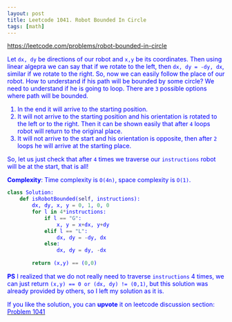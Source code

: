 ```yaml
---
layout: post
title: Leetcode 1041. Robot Bounded In Circle
tags: [math]
---
```


<a href="https://leetcode.com/problems/robot-bounded-in-circle"> <font color = blue>https://leetcode.com/problems/robot-bounded-in-circle

Let `dx, dy` be directions of our robot and `x,y` be its coordinates. Then using linear algepra we can say that if we rotate to the left, then `dx, dy = -dy, dx`, similar if we rotate to the right. So, now we can easily follow the place of our robot. How to understand if his path will be bounded by some circle? We need to understand if he is going to loop. There are `3` possible options where path will be bounded.
1. In the end it will arrive to the starting position.
2. It will not arrive to the starting position and his orientation is rotated to the left or to the right. Then it can be shown easily that after `4` loops robot will return to the original place.
3. It will not arrive to the start and his orientation is opposite, then after `2` loops he will arrive at the starting place.

So, let us just check that after `4` times we traverse our `instructions` robot will be at the start, that is all!

**Complexity**: Time complexity is `O(4n)`, space complexity is `O(1)`.

```python
class Solution:
    def isRobotBounded(self, instructions):
        dx, dy, x, y = 0, 1, 0, 0
        for l in 4*instructions:
            if l == "G": 
                x, y = x+dx, y+dy
            elif l == "L":
                dx, dy = -dy, dx
            else:
                dx, dy = dy, -dx
                
        return (x,y) == (0,0)
```

**PS** I realized that we do not really need to traverse `instructions` 4 times, we can just return `(x,y) == 0 or (dx, dy) != (0,1)`, but this solution was already provided by others, so I left my solution as it is.

If you like the solution, you can **upvote** it on leetcode discussion section:<a href="https://leetcode.com/problems/robot-bounded-in-circle/discuss/850437/python-o(n)-solution-explained"> <font color = blue>Problem 1041
